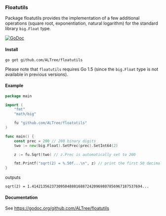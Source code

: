 ### Floatutils 

Package floatutils provides the implementation of a few additional operations (square root, exponentiation, natural logarithm) for the standard library `big.Float` type.

[![GoDoc](https://godoc.org/github.com/ALTree/floatutils?status.png)](https://godoc.org/github.com/ALTree/floatutils)

#### Install

```
go get github.com/ALTree/floatutils
```

Please note that `floatutils` requires Go 1.5 (since the `big.Float` type is not available in previous versions). 

#### Example

```go
package main

import (
	"fmt"
	"math/big"

	fu "github.com/ALTree/floatutils"
)

func main() {
	const prec = 200 // 200 binary digits
	two := new(big.Float).SetPrec(prec).SetInt64(2)

	z := fu.Sqrt(two) // z.Prec is automatically set to 200

	fmt.Printf("sqrt(2) = %.50f...\n", z) // print the first 50 decimal digits
}
```
outputs
```
sqrt(2) = 1.41421356237309504880168872420969807856967187537694...
```

#### Documentation

See https://godoc.org/github.com/ALTree/floatutils
